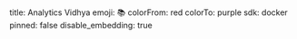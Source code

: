 title: Analytics Vidhya
emoji: 📚
colorFrom: red
colorTo: purple
sdk: docker
pinned: false
disable_embedding: true